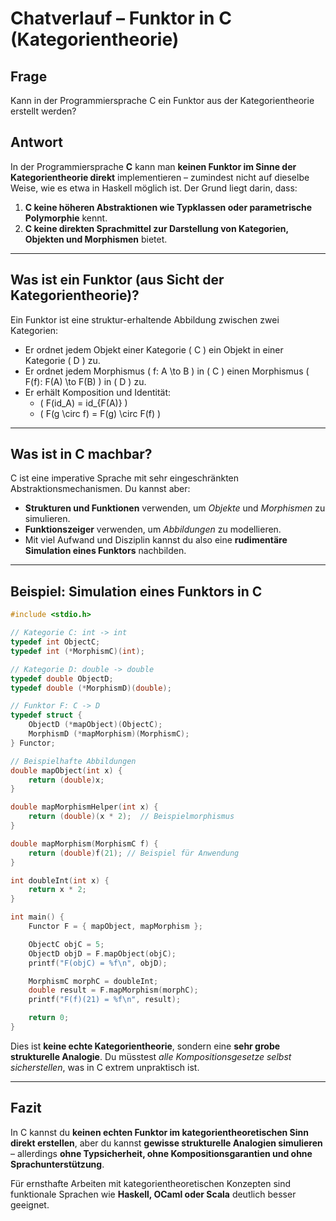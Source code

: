 # Chatverlauf – Funktor in C (Kategorientheorie)

## Frage
Kann in der Programmiersprache C ein Funktor aus der Kategorientheorie erstellt werden?

## Antwort
In der Programmiersprache **C** kann man **keinen Funktor im Sinne der Kategorientheorie direkt** implementieren – zumindest nicht auf dieselbe Weise, wie es etwa in Haskell möglich ist. Der Grund liegt darin, dass:

1. **C keine höheren Abstraktionen wie Typklassen oder parametrische Polymorphie** kennt.  
2. **C keine direkten Sprachmittel zur Darstellung von Kategorien, Objekten und Morphismen** bietet.

---

## Was ist ein Funktor (aus Sicht der Kategorientheorie)?

Ein Funktor ist eine struktur-erhaltende Abbildung zwischen zwei Kategorien:

- Er ordnet jedem Objekt einer Kategorie \( C \) ein Objekt in einer Kategorie \( D \) zu.
- Er ordnet jedem Morphismus \( f: A \to B \) in \( C \) einen Morphismus \( F(f): F(A) \to F(B) \) in \( D \) zu.
- Er erhält Komposition und Identität:
  - \( F(id_A) = id_{F(A)} \)
  - \( F(g \circ f) = F(g) \circ F(f) \)

---

## Was ist in C machbar?

C ist eine imperative Sprache mit sehr eingeschränkten Abstraktionsmechanismen. Du kannst aber:

- **Strukturen und Funktionen** verwenden, um *Objekte* und *Morphismen* zu simulieren.
- **Funktionszeiger** verwenden, um *Abbildungen* zu modellieren.
- Mit viel Aufwand und Disziplin kannst du also eine **rudimentäre Simulation eines Funktors** nachbilden.

---

## Beispiel: Simulation eines Funktors in C

```c
#include <stdio.h>

// Kategorie C: int -> int
typedef int ObjectC;
typedef int (*MorphismC)(int);

// Kategorie D: double -> double
typedef double ObjectD;
typedef double (*MorphismD)(double);

// Funktor F: C -> D
typedef struct {
    ObjectD (*mapObject)(ObjectC);
    MorphismD (*mapMorphism)(MorphismC);
} Functor;

// Beispielhafte Abbildungen
double mapObject(int x) {
    return (double)x;
}

double mapMorphismHelper(int x) {
    return (double)(x * 2);  // Beispielmorphismus
}

double mapMorphism(MorphismC f) {
    return (double)f(21); // Beispiel für Anwendung
}

int doubleInt(int x) {
    return x * 2;
}

int main() {
    Functor F = { mapObject, mapMorphism };

    ObjectC objC = 5;
    ObjectD objD = F.mapObject(objC);
    printf("F(objC) = %f\n", objD);

    MorphismC morphC = doubleInt;
    double result = F.mapMorphism(morphC);
    printf("F(f)(21) = %f\n", result);

    return 0;
}
```

Dies ist **keine echte Kategorientheorie**, sondern eine **sehr grobe strukturelle Analogie**. Du müsstest *alle Kompositionsgesetze selbst sicherstellen*, was in C extrem unpraktisch ist.

---

## Fazit

In C kannst du **keinen echten Funktor im kategorientheoretischen Sinn direkt erstellen**, aber du kannst **gewisse strukturelle Analogien simulieren** – allerdings **ohne Typsicherheit, ohne Kompositionsgarantien und ohne Sprachunterstützung**.

Für ernsthafte Arbeiten mit kategorientheoretischen Konzepten sind funktionale Sprachen wie **Haskell, OCaml oder Scala** deutlich besser geeignet.


